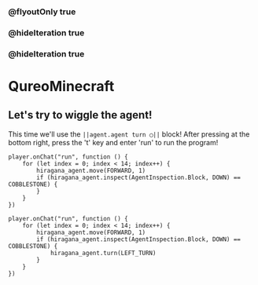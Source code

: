 ### @flyoutOnly true
### @hideIteration true
### @hideIteration true
# QureoMinecraft

## Let's try to wiggle the agent!

This time we'll use the ``||agent.agent turn ◯||`` block!
After pressing [](https://raw.githubusercontent.com/camp-minecraft/TechkidsCampTutorial/master/images/playbutton.png) at the bottom right, press the 't' key and enter 'run' to run the program!

```template
player.onChat("run", function () {
    for (let index = 0; index < 14; index++) {
        hiragana_agent.move(FORWARD, 1)
        if (hiragana_agent.inspect(AgentInspection.Block, DOWN) == COBBLESTONE) {
        }
    }
})
```
```ghost
player.onChat("run", function () {
    for (let index = 0; index < 14; index++) {
        hiragana_agent.move(FORWARD, 1)
        if (hiragana_agent.inspect(AgentInspection.Block, DOWN) == COBBLESTONE) {
            hiragana_agent.turn(LEFT_TURN)
        }
    }
})
```
